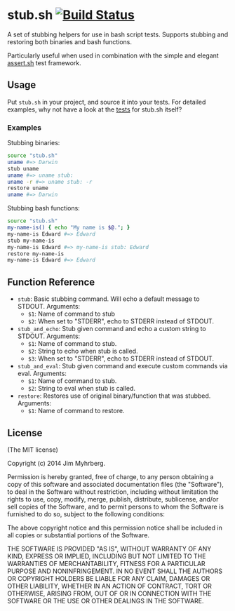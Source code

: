 # stub.sh [![Build Status](https://travis-ci.org/jimeh/stub.sh.png)](https://travis-ci.org/jimeh/stub.sh)

A set of stubbing helpers for use in bash script tests. Supports stubbing and
restoring both binaries and bash functions.

Particularly useful when used in combination with the simple and elegant
[assert.sh](https://github.com/lehmannro/assert.sh) test framework.


## Usage

Put `stub.sh` in your project, and source it into your tests. For detailed
examples, why not have a look at the [tests][] for stub.sh itself?

[tests]: https://github.com/jimeh/stub.sh/tree/master/test

### Examples

Stubbing binaries:

```bash
source "stub.sh"
uname #=> Darwin
stub uname
uname #=> uname stub:
uname -r #=> uname stub: -r
restore uname
uname #=> Darwin
```

Stubbing bash functions:

```bash
source "stub.sh"
my-name-is() { echo "My name is $@."; }
my-name-is Edward #=> Edward
stub my-name-is
my-name-is Edward #=> my-name-is stub: Edward
restore my-name-is
my-name-is Edward #=> Edward
```


## Function Reference

- `stub`: Basic stubbing command. Will echo a default message to STDOUT.
  Arguments:
    - `$1`: Name of command to stub
    - `$2`: When set to "STDERR", echo to STDERR instead of STDOUT.
- `stub_and_echo`: Stub given command and echo a custom string to STDOUT.
  Arguments:
    - `$1`: Name of command to stub.
    - `$2`: String to echo when stub is called.
    - `$3`: When set to "STDERR", echo to STDERR instead of STDOUT.
- `stub_and_eval`: Stub given command and execute custom commands via eval.
  Arguments:
    - `$1`: Name of command to stub.
    - `$2`: String to eval when stub is called.
- `restore`: Restores use of original binary/function that was stubbed.
  Arguments:
    - `$1`: Name of command to restore.


## License

(The MIT license)

Copyright (c) 2014 Jim Myhrberg.

Permission is hereby granted, free of charge, to any person obtaining a copy
of this software and associated documentation files (the "Software"), to deal
in the Software without restriction, including without limitation the rights
to use, copy, modify, merge, publish, distribute, sublicense, and/or sell
copies of the Software, and to permit persons to whom the Software is
furnished to do so, subject to the following conditions:

The above copyright notice and this permission notice shall be included in all
copies or substantial portions of the Software.

THE SOFTWARE IS PROVIDED "AS IS", WITHOUT WARRANTY OF ANY KIND, EXPRESS OR
IMPLIED, INCLUDING BUT NOT LIMITED TO THE WARRANTIES OF MERCHANTABILITY,
FITNESS FOR A PARTICULAR PURPOSE AND NONINFRINGEMENT. IN NO EVENT SHALL THE
AUTHORS OR COPYRIGHT HOLDERS BE LIABLE FOR ANY CLAIM, DAMAGES OR OTHER
LIABILITY, WHETHER IN AN ACTION OF CONTRACT, TORT OR OTHERWISE, ARISING FROM,
OUT OF OR IN CONNECTION WITH THE SOFTWARE OR THE USE OR OTHER DEALINGS IN THE
SOFTWARE.
